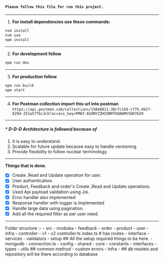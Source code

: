 #### `Please follow this file for run this project.`

---

1. **For install dependencies use these commands:**

```bash
nvm install
nvm use
npm install
```

---

2. **For development follow**

```bash
npm run dev
```

---

3. **For production follow**

```bash
npm run build
npm start
```

---

4. **For Postman collection import this url into postman**
   `https://api.postman.com/collections/15666811-38cfc16d-cf75-4927-829d-251a57fbc3cb?access_key=PMAT-01HNYZZHCDBRTHGBAMVSQKY6Z9`

---

##### * D-D-D Architecture is followed  because of

1. It is easy to understand.
2. Scalable for future update because easy to handle versioning.
3. Provide flexibility to follow nuclear terminology.

---

**Things that is done.**

* [X] Create ,Read and Update  operation for user.
* [X] User authentication.
* [X] Product, Feedback and order's Create ,Read and Update operations.
* [X] Used Api payload validation using Joi.
* [X] Error handler also implemented
* [X] Response handler with logger is implemented
* [X] Handle large data using pagination.
* [X] Add all the required filter as per user need.

---

Folder structure :-
    - src
        - modules
            - feedback
            - order
            - product
            - user
                - infra
                    - controller
                        - v1
                        - v2
                            controller.ts
                            index.ts   # has routes
                - interface
                - services
                - validators
        - setup  ## All the setup required things to be here.
            - mongodb
                - connection.ts
            - config
        - shared
            - core
                - constants
                - interfaces
                - types
                - utils ## common method 
                    - custom errors
            - infra 
                - ## db models and repository will be there according to database    
            
                 